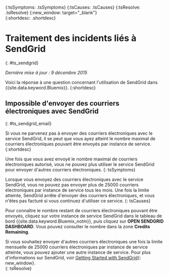 {:tsSymptoms: .tsSymptoms} 
{:tsCauses: .tsCauses} 
{:tsResolve: .tsResolve} 
{:new_window: target="_blank"}  
{:shortdesc: .shortdesc}

# Traitement des incidents liés à SendGrid
{: #ts_sendgrid}

*Dernière mise à jour : 9 décembre 2015*

Voici la réponse à une question concernant l'utilisation de SendGrid dans {{site.data.keyword.Bluemix}}.
{:shortdesc}


## Impossible d'envoyer des courriers électroniques avec SendGrid
{: #ts_sendgrid_email}

Si vous ne parvenez pas à envoyer des courriers électroniques avec le service SendGrid, il se peut que vous ayez atteint le nombre maximal de
courriers
électroniques pouvant être envoyés par instance de service.
{:shortdesc}


Une fois que vous avez envoyé le nombre maximal de courriers électroniques autorisé, vous ne pouvez plus utiliser le service SendGrid pour envoyer
d'autres
courriers électroniques.
{: tsSymptoms}


Lorsque vous envoyez des courriers électroniques avec le service SendGrid, vous ne pouvez pas envoyer plus de 25000 courriers électroniques par
instance de
service tous les mois. Une fois la limite atteinte, SendGrid arrête d'envoyer des courriers électroniques, et vous n'êtes pas facturé si vous continuez
d'utiliser
ce service.
{: tsCauses}

Pour connaître le nombre restant de courriers électroniques pouvant être envoyés, cliquez sur votre instance de service SendGrid dans le tableau de
bord {{site.data.keyword.Bluemix_notm}}, puis cliquez sur **OPEN SENDGRID DASHBOARD**. Vous
pouvez consulter le nombre dans la zone **Credits Remaining**.


Si vous souhaitez envoyer d'autres courriers électroniques une fois la limite mensuelle de
25000 courriers électroniques par instance de service atteinte, vous pouvez ajouter une autre instance de service. Pour plus d'informations sur SendGrid,
voir [Getting Started with SendGrid](https://sendgrid.com/docs/index.html){: new_window}.    
{: tsResolve}

